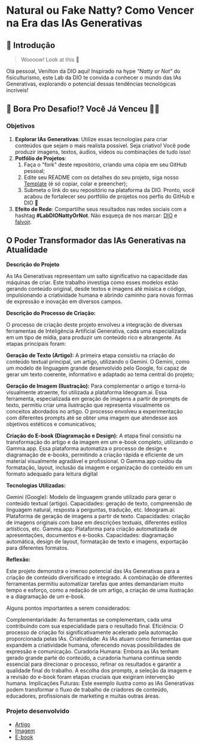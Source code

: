 # Natural ou Fake Natty? Como Vencer na Era das IAs Generativas

## 🚀 Introdução

> Woooow! Look at this 👀

Olá pessoal, Venilton da DIO aqui! Inspirado na hype _"Natty or Not"_ do fisiculturismo, este Lab da DIO te convida a conhecer o mundo das IAs Generativas, explorando o potencial dessas tendências tecnológicas incríveis!

## 🎯 Bora Pro Desafio!? Você Já Venceu 💪🤓

### Objetivos

1. **Explorar IAs Generativas**: Utilize essas tecnologias para criar conteúdos que sejam o mais realista possível. Seja criativo! Você pode produzir imagens, textos, áudios, vídeos ou combinações de tudo isso!
1. **Potfólio de Projetos**:
    1. Faça o "fork" deste repositório, criando uma cópia em seu GitHub pessoal;
    2. Edite seu README com os detalhes do seu projeto, siga nosso [Template](#template) (é só copiar, colar e preencher);
    3. Submeta o link do seu repositório na plataforma da DIO. Pronto, você acabou de fortalecer seu portfólio de projetos nos perfis do GitHub e DIO 🚀
1. **Efeito de Rede**: Compartilhe seus resultados nas redes sociais com a hashtag **#LabDIONattyOrNot**. Não esqueça de nos marcar: [DIO](https://www.linkedin.com/school/dio-makethechange) e [falvojr](https://www.linkedin.com/in/falvojr).

## O Poder Transformador das IAs Generativas na Atualidade

 **Descrição do Projeto**

As IAs Generativas representam um salto significativo na capacidade das máquinas de criar. Este trabalho investiga como esses modelos estão gerando conteúdo original, desde textos e imagens até música e código, impulsionando a criatividade humana e abrindo caminho para novas formas de expressão e inovação em diversos campos.

**Descrição do Processo de Criação:**

O processo de criação deste projeto envolveu a integração de diversas ferramentas de Inteligência Artificial Generativa, cada uma especializada em um tipo de mídia, para produzir um conteúdo rico e abrangente. As etapas principais foram:

**Geração de Texto (Artigo):** A primeira etapa consistiu na criação do conteúdo textual principal, um artigo, utilizando o Gemini. O Gemini, como um modelo de linguagem grande desenvolvido pelo Google, foi capaz de gerar um texto coerente, informativo e adaptado ao    tema central do projeto;

**Geração de Imagem (Ilustração):** Para complementar o artigo e torná-lo visualmente atraente, foi utilizada a plataforma Ideogram.ai. Essa ferramenta, especializada em geração de imagens a partir de prompts de texto, permitiu criar uma ilustração que representa      visualmente os conceitos abordados no artigo. O processo envolveu a experimentação com diferentes prompts até se obter uma imagem que atendesse aos objetivos estéticos e comunicativos;

**Criação do E-book (Diagramação e Design):** A etapa final consistiu na transformação do artigo e da imagem em um e-book completo, utilizando o Gamma.app. Essa plataforma automatiza o processo de design e diagramação de e-books, permitindo a criação rápida e          eficiente de um material visualmente agradável e profissional. O Gamma.app cuidou da formatação, layout, inclusão da imagem e organização do conteúdo em um formato adequado para leitura digital


**Tecnologias Utilizadas:**

Gemini (Google): Modelo de linguagem grande utilizado para gerar o conteúdo textual (artigo). Capacidades: geração de texto, compreensão de linguagem natural, resposta a perguntas, tradução, etc.
Ideogram.ai: Plataforma de geração de imagens a partir de texto. Capacidades: criação de imagens originais com base em descrições textuais, diferentes estilos artísticos, etc.
Gamma.app: Plataforma para criação automatizada de apresentações, documentos e e-books. Capacidades: diagramação automática, design de layout, formatação de texto e imagens, exportação para diferentes formatos.

**Reflexão:**

Este projeto demonstra o imenso potencial das IAs Generativas para a criação de conteúdo diversificado e integrado. A combinação de diferentes ferramentas permitiu automatizar tarefas que antes demandariam muito tempo e esforço, como a redação de um artigo, a criação de uma ilustração e a diagramação de um e-book.

Alguns pontos importantes a serem considerados:

Complementaridade: As ferramentas se complementam, cada uma contribuindo com sua especialidade para o resultado final.
Eficiência: O processo de criação foi significativamente acelerado pela automação proporcionada pelas IAs.
Criatividade: As IAs atuam como ferramentas que expandem a criatividade humana, oferecendo novas possibilidades de expressão e comunicação.
Curadoria Humana: Embora as IAs tenham gerado grande parte do conteúdo, a curadoria humana continua sendo essencial para direcionar o processo, refinar os resultados e garantir a qualidade final do trabalho. A escolha dos prompts, a seleção da imagem e a revisão do e-book foram etapas cruciais que exigiram intervenção humana.
Implicações Futuras: Este exemplo ilustra como as IAs Generativas podem transformar o fluxo de trabalho de criadores de conteúdo, educadores, profissionais de marketing e muitas outras áreas.


### Projeto desenvolvido

- [Artigo](Projeto/Artigo)
- [Imagem](/Projeto/Imagem.jpg)
- [E-book](/Projeto/E-book.pdf)


